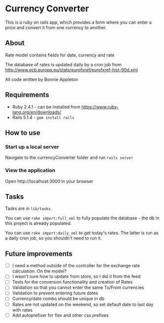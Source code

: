 # Currency Converter

This is a ruby on rails app, which provides a form where you can enter a price
and convert it from one currency to another.

## About

Rate model contains fields for date, currency and rate

The database of rates is updated daily by a cron job from
http://www.ecb.europa.eu/stats/eurofxref/eurofxref-hist-90d.xml

All code written by Bonnie Appleton

## Requirements

* Ruby 2.4.1 - can be installed from https://www.ruby-lang.org/en/downloads/
* Rails 5.1.4 - `gem install rails`

## How to use

### Start up a local server

Navigate to the currencyConverter folder and run `rails server`

### View the application

Open http://localhost:3000 in your browser

## Tasks

Tasks are in `lib/tasks`.

You can use `rake import:full_xml` to fully populate the database - the db in this
project is already populated.

You can use `rake import:daily_xml` to get today's rates. The latter is run as a
daily cron job, so you shouldn't need to run it.

## Future improvements

* [ ] I need a method outside of the controller for the exchange rate calculation. On the model?
* [ ] I wasn't sure how to update from store, so I did it from the feed
* [ ] Tests for the conversion functionality and creation of Rates
* [ ] Validation so that you cannot enter the same To/From currencies
* [ ] Validation to prevent entering future dates
* [ ] Currency/date combo should be unique in db
* [ ] Rates are not updated on the weekend, so set default date to last day with rates
* [ ] Add autoprefixer for flex and other css prefixes
